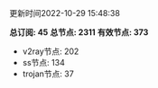 更新时间2022-10-29 15:48:38

**总订阅: 45**
**总节点: 2311**
**有效节点: 373**
- v2ray节点: 202
- ss节点: 134
- trojan节点: 37
